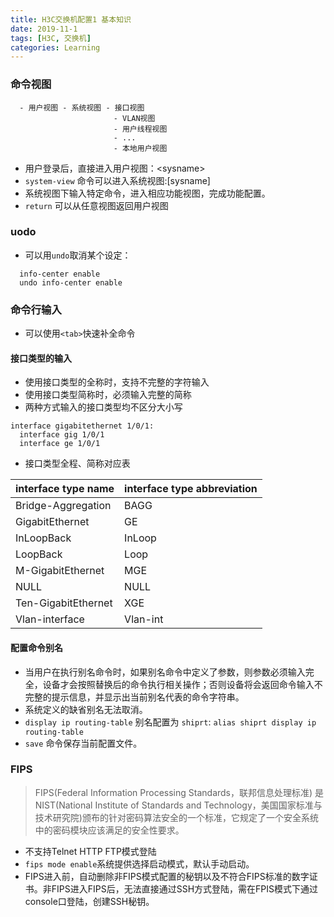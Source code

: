 ```yaml
---
title: H3C交换机配置1 基本知识
date: 2019-11-1
tags: [H3C, 交换机]
categories: Learning
---
```


### 命令视图
```shell
  - 用户视图 - 系统视图 - 接口视图
                       - VLAN视图
                       - 用户线程视图
                       - ...
                       - 本地用户视图
```

- 用户登录后，直接进入用户视图：\<sysname>
- `system-view` 命令可以进入系统视图:[sysname]
- 系统视图下输入特定命令，进入相应功能视图，完成功能配置。
- `return` 可以从任意视图返回用户视图

### uodo
- 可以用`undo`取消某个设定：
```shell
  info-center enable
  undo info-center enable
```

### 命令行输入
- 可以使用`<tab>`快速补全命令

#### 接口类型的输入
- 使用接口类型的全称时，支持不完整的字符输入
- 使用接口类型简称时，必须输入完整的简称
- 两种方式输入的接口类型均不区分大小写
```shell
interface gigabitethernet 1/0/1:
  interface gig 1/0/1
  interface ge 1/0/1
```
- 接口类型全程、简称对应表

| interface type name | interface type abbreviation |
|---|---|
| Bridge-Aggregation | BAGG |
| GigabitEthernet| GE|
|InLoopBack| InLoop|
|LoopBack| Loop|
|M-GigabitEthernet| MGE|
|NULL|NULL|
|Ten-GigabitEthernet| XGE|
|Vlan-interface| Vlan-int|

#### 配置命令别名
- 当用户在执行别名命令时，如果别名命令中定义了参数，则参数必须输入完全，设备才会按照替换后的命令执行相关操作；否则设备将会返回命令输入不完整的提示信息，并显示出当前别名代表的命令字符串。
- 系统定义的缺省别名无法取消。
- `display ip routing-table` 别名配置为 `shiprt`: `alias shiprt display ip routing-table`
- `save` 命令保存当前配置文件。

### FIPS
> FIPS(Federal Information Processing Standards，联邦信息处理标准) 是NIST(National Institute of Standards and Technology，美国国家标准与技术研究院)颁布的针对密码算法安全的一个标准，它规定了一个安全系统中的密码模块应该满足的安全性要求。

- 不支持Telnet HTTP FTP模式登陆
- `fips mode enable`系统提供选择启动模式，默认手动启动。
- FIPS进入前，自动删除非FIPS模式配置的秘钥以及不符合FIPS标准的数字证书。非FIPS进入FIPS后，无法直接通过SSH方式登陆，需在FPIS模式下通过console口登陆，创建SSH秘钥。
